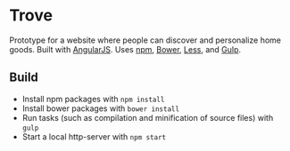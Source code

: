 # Trove

Prototype for a website where people can discover and personalize home goods. Built with [AngularJS](https://angularjs.org/). Uses [npm](https://www.npmjs.org/), [Bower](http://bower.io/), [Less](http://lesscss.org/), and [Gulp](http://gulpjs.com/).

## Build

- Install npm packages with `npm install`
- Install bower packages with `bower install`
- Run tasks (such as compilation and minification of source files) with `gulp`
- Start a local http-server with `npm start`
